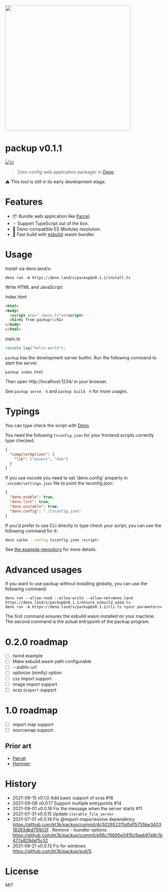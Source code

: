<img src="https://raw.githubusercontent.com/kt3k/packup/main/docs/logo-v2.svg" width="400" />

# packup v0.1.1

[![ci](https://github.com/kt3k/packup/actions/workflows/ci.yml/badge.svg)](https://github.com/kt3k/packup/actions/workflows/ci.yml)

> Zero-config web application packager in [Deno][Deno].

⚠️ This tool is still in its early development stage.

# Features

- 📦 Bundle web application like [Parcel][Parcel].
- ✨ Support TypeScript out of the box.
- 🦕 Deno-compatible ES Modules resolution.
- 💨 Fast build with [esbuild][esbuild]-wasm bundler.

# Usage

Install via deno.land/x:

```shell
deno run -A https://deno.land/x/packup@v0.1.1/install.ts
```

Write HTML and JavaScript:

index.html

```html
<html>
<body>
  <script src="./main.ts"></script>
  <h1>Hi from packup!</h1>
</body>
</html>
```

main.ts

```js
console.log("hello world");
```

`packup` has the development server builtin. Run the following command to start
the server.

```
packup index.html
```

Then open http://localhost:1234/ in your browser.

See `packup serve -h` and `packup build -h` for more usages.

# Typings

You can type check the script with [Deno][Deno].

You need the following `tsconfig.json` for your frontend scripts correctly type
checked.

```json
{
  "compilerOptions": {
    "lib": ["esnext", "dom"]
  }
}
```

If you use vscode you need to set 'deno.config' property in
`.vscode/settings.json` file to point the tsconfig.json:

```json
{
  "deno.enable": true,
  "deno.lint": true,
  "deno.unstable": true,
  "deno.config": "./tsconfig.json"
}
```

If you'd prefer to use CLI directly to type check your script, you can use the
following command for it:

```sh
deno cache --config tsconfig.json <script>
```

See [the example repository](https://github.com/kt3k/packup_example) for more
details.

# Advanced usages

If you want to use packup without installing globally, you can use the following
command.

```
deno run --allow-read --allow-write --allow-net=deno.land https://deno.land/x/packup@v0.1.1/ensure_esbuild_wasm.ts
deno run -A https://deno.land/x/packup@v0.1.1/cli.ts <your parameters>
```

The first command ensures the esbuild wasm installed on your machine. The second
command is the actual entrypoint of the packup program.

# 0.2.0 roadmap

- [ ] twind example
- [ ] Make esbuild.wasm path configurable
- [ ] --public-url
- [ ] optimize (minify) option
- [ ] css import support
- [ ] image import support
- [ ] scss `@import` support

# 1.0 roadmap

- [ ] import map support
- [ ] sourcemap support

## Prior art

- [Parcel][Parcel]
- [Hammer][Hammer]

# History

- 2021-09-15 v0.1.0 Add basic support of scss #18
- 2021-09-08 v0.0.17 Support multiple entrypoints #14
- 2021-09-01 v0.0.16 Fix the message when the server starts #11
- 2021-07-31 v0.0.15 Update `iterable_file_server`
- 2021-07-01 v0.0.14 Fix @import-maps/resolve dependency
  https://github.com/kt3k/packup/commit/4c502652315d5d15755be340318263dbd75fb12f
  . Remove --bundler options
  https://github.com/kt3k/packup/commit/e66c76695e0415c9aeb97e8c1b477a828daf5c52
- 2021-06-21 v0.0.13 Fix for windows https://github.com/kt3k/packup/pull/5.

# License

MIT

[Parcel]: https://parceljs.org/
[Esbuild]: https://esbuild.github.io/
[Deno]: https://deno.land/
[Hammer]: https://github.com/sinclairzx81/hammer
